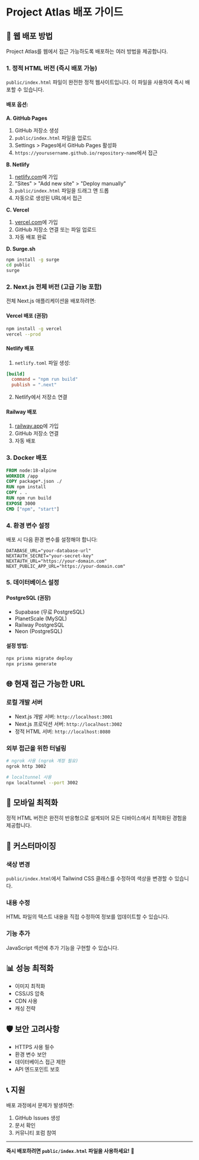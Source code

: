 # Project Atlas 배포 가이드

## 🚀 웹 배포 방법

Project Atlas를 웹에서 접근 가능하도록 배포하는 여러 방법을 제공합니다.

### 1. 정적 HTML 버전 (즉시 배포 가능)

`public/index.html` 파일이 완전한 정적 웹사이트입니다. 이 파일을 사용하여 즉시 배포할 수 있습니다.

#### 배포 옵션:

**A. GitHub Pages**
1. GitHub 저장소 생성
2. `public/index.html` 파일을 업로드
3. Settings > Pages에서 GitHub Pages 활성화
4. `https://yourusername.github.io/repository-name`에서 접근

**B. Netlify**
1. [netlify.com](https://netlify.com)에 가입
2. "Sites" > "Add new site" > "Deploy manually"
3. `public/index.html` 파일을 드래그 앤 드롭
4. 자동으로 생성된 URL에서 접근

**C. Vercel**
1. [vercel.com](https://vercel.com)에 가입
2. GitHub 저장소 연결 또는 파일 업로드
3. 자동 배포 완료

**D. Surge.sh**
```bash
npm install -g surge
cd public
surge
```

### 2. Next.js 전체 버전 (고급 기능 포함)

전체 Next.js 애플리케이션을 배포하려면:

#### Vercel 배포 (권장)
```bash
npm install -g vercel
vercel --prod
```

#### Netlify 배포
1. `netlify.toml` 파일 생성:
```toml
[build]
  command = "npm run build"
  publish = ".next"
```

2. Netlify에서 저장소 연결

#### Railway 배포
1. [railway.app](https://railway.app)에 가입
2. GitHub 저장소 연결
3. 자동 배포

### 3. Docker 배포

```dockerfile
FROM node:18-alpine
WORKDIR /app
COPY package*.json ./
RUN npm install
COPY . .
RUN npm run build
EXPOSE 3000
CMD ["npm", "start"]
```

### 4. 환경 변수 설정

배포 시 다음 환경 변수를 설정해야 합니다:

```env
DATABASE_URL="your-database-url"
NEXTAUTH_SECRET="your-secret-key"
NEXTAUTH_URL="https://your-domain.com"
NEXT_PUBLIC_APP_URL="https://your-domain.com"
```

### 5. 데이터베이스 설정

#### PostgreSQL (권장)
- Supabase (무료 PostgreSQL)
- PlanetScale (MySQL)
- Railway PostgreSQL
- Neon (PostgreSQL)

#### 설정 방법:
```bash
npx prisma migrate deploy
npx prisma generate
```

## 🌐 현재 접근 가능한 URL

### 로컬 개발 서버
- Next.js 개발 서버: `http://localhost:3001`
- Next.js 프로덕션 서버: `http://localhost:3002`
- 정적 HTML 서버: `http://localhost:8080`

### 외부 접근을 위한 터널링
```bash
# ngrok 사용 (ngrok 계정 필요)
ngrok http 3002

# localtunnel 사용
npx localtunnel --port 3002
```

## 📱 모바일 최적화

정적 HTML 버전은 완전히 반응형으로 설계되어 모든 디바이스에서 최적화된 경험을 제공합니다.

## 🔧 커스터마이징

### 색상 변경
`public/index.html`에서 Tailwind CSS 클래스를 수정하여 색상을 변경할 수 있습니다.

### 내용 수정
HTML 파일의 텍스트 내용을 직접 수정하여 정보를 업데이트할 수 있습니다.

### 기능 추가
JavaScript 섹션에 추가 기능을 구현할 수 있습니다.

## 📊 성능 최적화

- 이미지 최적화
- CSS/JS 압축
- CDN 사용
- 캐싱 전략

## 🛡️ 보안 고려사항

- HTTPS 사용 필수
- 환경 변수 보안
- 데이터베이스 접근 제한
- API 엔드포인트 보호

## 📞 지원

배포 과정에서 문제가 발생하면:
1. GitHub Issues 생성
2. 문서 확인
3. 커뮤니티 포럼 참여

---

**즉시 배포하려면 `public/index.html` 파일을 사용하세요!** 🚀